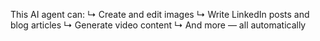 This AI agent can:
↳ Create and edit images
↳ Write LinkedIn posts and blog articles
↳ Generate video content
↳ And more — all automatically
